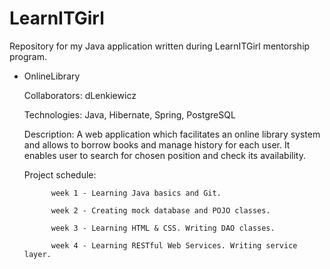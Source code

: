 # LearnITGirl

Repository for my Java application written during LearnITGirl mentorship program.

- OnlineLibrary
  
  Collaborators: dLenkiewicz

	Technologies: Java, Hibernate, Spring, PostgreSQL
		
	Description: A web application which facilitates an online library system and allows to borrow books and manage history for each user. It enables user to search for chosen position and check its availability.
		
	Project schedule:

			week 1 - Learning Java basics and Git.

			week 2 - Creating mock database and POJO classes.

			week 3 - Learning HTML & CSS. Writing DAO classes.
			
			week 4 - Learning RESTful Web Services. Writing service layer.
